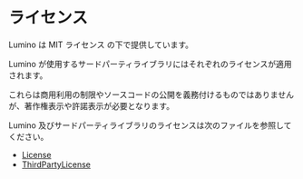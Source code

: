 ライセンス
====================
Lumino は MIT ライセンス の下で提供しています。

Lumino が使用するサードパーティライブラリにはそれぞれのライセンスが適用されます。

これらは商用利用の制限やソースコードの公開を義務付けるものではありませんが、著作権表示や許諾表示が必要となります。

Lumino 及びサードパーティライブラリのライセンスは次のファイルを参照してください。

- [License](https://github.com/LuminoEngine/Lumino/blob/master/LICENSE)
- [ThirdPartyLicense](https://github.com/LuminoEngine/Lumino/blob/master/external/ThirdPartyLicense)


